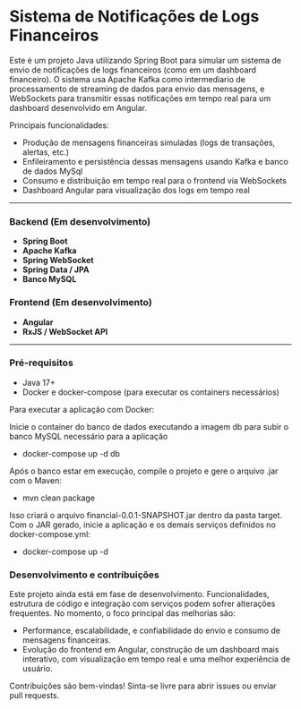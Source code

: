 # Sistema de Notificações de Logs Financeiros

Este é um projeto Java utilizando Spring Boot para simular um sistema de envio de notificações de logs financeiros (como em um dashboard financeiro). O sistema usa Apache Kafka como intermediario de processamento de streaming de dados para envio das mensagens, e WebSockets para transmitir essas notificações em tempo real para um dashboard desenvolvido em Angular.

Principais funcionalidades:
- Produção de mensagens financeiras simuladas (logs de transações, alertas, etc.)
- Enfileiramento e persistência dessas mensagens usando Kafka e banco de dados MySql
- Consumo e distribuição em tempo real para o frontend via WebSockets
- Dashboard Angular para visualização dos logs em tempo real

---

### Backend (Em desenvolvimento)
- **Spring Boot**
- **Apache Kafka**
- **Spring WebSocket**
- **Spring Data / JPA**
- **Banco MySQL**

### Frontend (Em desenvolvimento)
- **Angular**
- **RxJS / WebSocket API**

---

### Pré-requisitos

- Java 17+
- Docker e docker-compose (para executar os containers necessários)

Para executar a aplicação com Docker:

Inicie o container do banco de dados executando a imagem db para subir o banco MySQL necessário para a aplicação

- docker-compose up -d db

Após o banco estar em execução, compile o projeto e gere o arquivo .jar com o Maven:

- mvn clean package

Isso criará o arquivo financial-0.0.1-SNAPSHOT.jar dentro da pasta target. Com o JAR gerado, inicie a aplicação e os demais serviços definidos no docker-compose.yml:

- docker-compose up -d

### Desenvolvimento e contribuições
Este projeto ainda está em fase de desenvolvimento.
Funcionalidades, estrutura de código e integração com serviços podem sofrer alterações frequentes.
No momento, o foco principal das melhorias são:
- Performance, escalabilidade, e confiabilidade do envio e consumo de mensagens financeiras.
- Evolução do frontend em Angular, construção de um dashboard mais interativo, com visualização em tempo real e uma melhor experiência de usuário.
  
Contribuições são bem-vindas! Sinta-se livre para abrir issues ou enviar pull requests.
